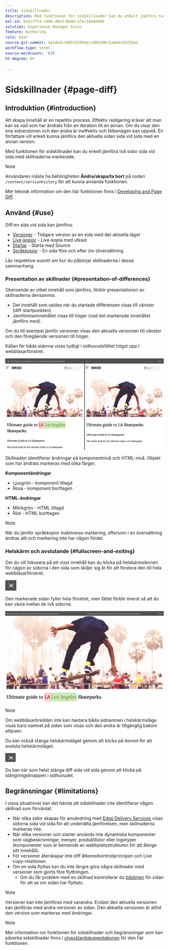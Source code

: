 ```yaml
---
title: Sidskillnader
description: Med funktionen för sidskillnader kan du enkelt jämföra två sidor sida vid sida med skillnaderna markerade.
exl-id: 6e5c7f14-c980-48e3-8bdd-a7ec10a9e680
solution: Experience Manager Sites
feature: Authoring
role: User
source-git-commit: ae1dedc3d0533205decc08d396c5a844c4525ba2
workflow-type: tm+mt
source-wordcount: '635'
ht-degree: 0%

---
```


# Sidskillnader {#page-diff}

## Introduktion {#introduction}

Att skapa innehåll är en repetitiv process. Effektiv redigering kräver att man kan se vad som har ändrats från en iteration till en annan. Om du visar den ena sidversionen och den andra är ineffektiv och felbenägen kan uppstå. En författare vill enkelt kunna jämföra den aktuella sidan sida vid sida med en annan version.

Med funktionen för sidskillnader kan du enkelt jämföra två sidor sida vid sida med skillnaderna markerade.

>[!NOTE]
>
>Användaren måste ha behörigheten **Ändra/skapa/ta bort** på noden `/content/versionhistory` för att kunna använda funktionen.
>
>Mer teknisk information om den här funktionen finns i [Developing and Page Diff](/help/implementing/developing/introduction/page-diff.md#operation-details).

## Använd {#use}

Diff:en sida vid sida kan jämföra:

* [Versioner](/help/sites-cloud/authoring/sites-console/page-versions.md#comparing-a-version-with-current-page) - Tidigare version av en sida med det aktuella läget
* [Live-kopior](/help/sites-cloud/administering/msm/creating-live-copies.md#comparing-a-live-copy-page-with-a-blueprint-page) - Live-kopia med utkast
* [Startar](/help/sites-cloud/authoring/launches/editing.md#comparing-a-launch-page-to-its-source-page) - Starta med Source
* [Språkkopior](/help/sites-cloud/administering/translation/managing-projects.md#comparing-language-copies) - En sida före och efter (re-)översättning

Läs respektive avsnitt om hur du påbörjar skillnaderna i dessa sammanhang.

### Presentation av skillnader {#presentation-of-differences}

Oberoende av vilket innehåll som jämförs, förblir presentationen av skillnaderna densamma.

* Det innehåll som valdes när du startade differensen visas till vänster (diff-startpunkten).
* Jämförelseinnehållet visas till höger (vad det markerade innehållet jämförs med).

Om du till exempel jämför versioner visas den aktuella versionen till vänster och den föregående versionen till höger.

Källan för båda sidorna visas tydligt i sidhuvudsfältet högst upp i webbläsarfönstret.

![Versioner sida vid sida ](/help/sites-cloud/authoring/assets/versions-side-by-side.png)

Skillnaden identifierar ändringar på komponentnivå och HTML-nivå. Objekt som har ändrats markeras med olika färger.

**Komponentändringar**

* Ljusgrön - komponent tillagd
* Rosa - komponent borttagen

**HTML-ändringar**

* Mörkgrön - HTML tillagd
* Röd - HTML borttagen

>[!NOTE]
>
>När du jämför språkkopior inaktiveras markering, eftersom i en översättning ändras allt och markering inte har någon fördel.

### Helskärm och avslutande {#fullscreen-and-exiting}

Om du vill fokusera på ett visst innehåll kan du klicka på helskärmsikonen för någon av sidorna i den sida som skiljer sig åt för att förstora den till hela webbläsarfönstret.

![Helskärmsknapp](/help/sites-cloud/authoring/assets/versions-full-screen.png)

Den markerade sidan fyller hela fönstret, men fältet förblir överst så att du kan växla mellan de två sidorna.

![Helskärmsläge](/help/sites-cloud/authoring/assets/versions-full-screen-mode.png)

>[!NOTE]
>
>Om webbläsarbredden inte kan hantera båda sidnamnen i helskärmsläge visas bara namnet på sidan som visas och den andra är tillgänglig bakom ellipsen.

Du kan också stänga helskärmsläget genom att klicka på ikonen för att avsluta helskärmsläget.

![Avsluta helskärmsläge](/help/sites-cloud/authoring/assets/versions-exit-full-screen.png)

Du kan när som helst stänga diff sida vid sida genom att klicka på stängningsknappen i sidhuvudet.

## Begränsningar {#limitations}

I vissa situationer kan det hända att sidskillnader inte identifierar någon skillnad som förväntat.

* När olika sidor skapas för användning med [Edge Delivery Services](/help/edge/overview.md) visas sidorna sida vid sida för att underlätta jämförelsen, men skillnaderna markeras inte.
* När olika versioner och starter används inte dynamiska komponenter som vägbeskrivningar, menyer, produktlistor eller logotyper (komponenter som är beroende av webbplatsstrukturen för att återge sitt innehåll).
* För versioner återskapar inte diff åtkomstkontrollprincipen och Live copy-relationen.
* Om en sida flyttas kan du inte längre göra några skillnader med versioner som gjorts före flyttningen.
   * Om du får problem med en skillnad kontrollerar du [tidslinjen](/help/sites-cloud/authoring/basic-handling.md#timeline) för sidan för att se om sidan har flyttats.

>[!NOTE]
>
>Versioner kan inte jämföras med varandra. Endast den aktuella versionen kan jämföras med andra versioner av sidan. Den aktuella versionen är alltid den version som markeras med ändringar.

>[!NOTE]
>
>Mer information om funktionen för sidskillnader och begränsningar som kan påverka sidskillnader finns i [utvecklardokumentationen](/help/implementing/developing/introduction/page-diff.md) för den här funktionen.
